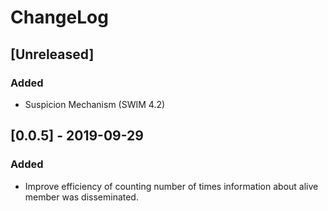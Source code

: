 # ChangeLog

## [Unreleased]
### Added
- Suspicion Mechanism (SWIM 4.2)

## [0.0.5] - 2019-09-29
### Added
- Improve efficiency of counting number of times information about
  alive member was disseminated.
